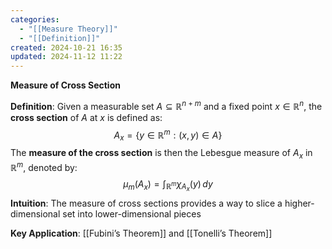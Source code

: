 ```yaml
---
categories:
  - "[[Measure Theory]]"
  - "[[Definition]]"
created: 2024-10-21 16:35
updated: 2024-11-12 11:22
---
```

**Measure of Cross Section**

**Definition**: Given a measurable set $A \subseteq \mathbb{R}^{n+m}$ and a fixed point $x \in \mathbb{R}^n$, the **cross section** of $A$ at $x$ is defined as:
  $$
  A_x = \{ y \in \mathbb{R}^m : (x, y) \in A \}
  $$
The **measure of the cross section** is then the Lebesgue measure of $A_x$ in $\mathbb{R}^m$, denoted by:
  $$
  \mu_m(A_x) = \int_{\mathbb{R}^m} \chi_{A_x}(y) \, dy
  $$
**Intuition**: The measure of cross sections provides a way to slice a higher-dimensional set into lower-dimensional pieces

**Key Application**:  [[Fubini’s Theorem]] and [[Tonelli’s Theorem]]